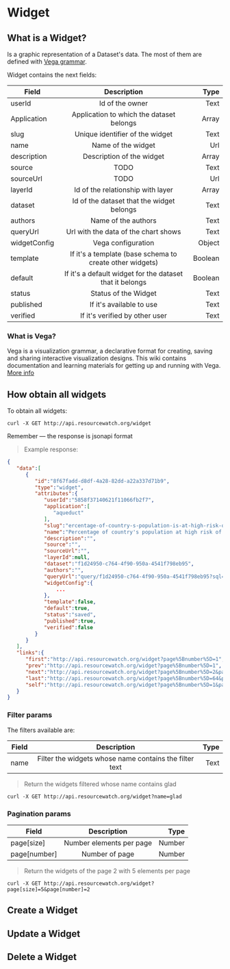 # Widget


## What is a Widget?
Is a graphic representation of a Dataset's data. The most of them are defined with [Vega grammar](#what-is-vega).

Widget contains the next fields:

| Field         | Description           | Type
| ------------- |:-------------:| -----:|
| userId        | Id of the owner                                           | Text
| Application   | Application to which the dataset belongs                  | Array
| slug          | Unique identifier of the widget                           | Text
| name          | Name of the widget                                        | Url
| description   | Description of the widget                                 | Array
| source        | TODO                                                      | Text
| sourceUrl     | TODO                                                      | Url
| layerId       | Id of the relationship with layer                         | Array
| dataset       | Id of the dataset that the widget belongs                 | Text
| authors       | Name of the authors                                       | Text
| queryUrl      | Url with the data of the chart shows                      | Text
| widgetConfig  | Vega configuration                                        | Object
| template      | If it's a template (base schema to create other widgets)  | Boolean
| default       | If it's a default widget for the dataset that it belongs  | Boolean
| status        | Status of the Widget                                      | Text
| published     | If it's available to use                                  | Text
| verified      | If it's verified by other user                            | Text



### What is Vega?

Vega is a visualization grammar, a declarative format for creating, saving and sharing interactive visualization designs. This wiki contains documentation and learning materials for getting up and running with Vega.
[More info](https://github.com/vega/vega/wiki)

## How obtain all widgets

To obtain all widgets:

```shell
curl -X GET http://api.resourcewatch.org/widget
```

<aside class="success">
Remember — the response is jsonapi format
</aside>

> Example response:

```json
{  
   "data":[  
      {  
         "id":"8f67fadd-d8df-4a28-82dd-a22a337d71b9",
         "type":"widget",
         "attributes":{  
            "userId":"5858f37140621f11066fb2f7",
            "application":[  
               "aqueduct"
            ],
            "slug":"ercentage-of-country-s-population-is-at-high-risk-of-hunger",
            "name":"Percentage of country's population at high risk of hunger.",
            "description":"",
            "source":"",
            "sourceUrl":"",
            "layerId":null,
            "dataset":"f1d24950-c764-4f90-950a-4541f798eb95",
            "authors":"",
            "queryUrl":"query/f1d24950-c764-4f90-950a-4541f798eb95?sql=select * from crops",
            "widgetConfig":{  
                ...
            },
            "template":false,
            "default":true,
            "status":"saved",
            "published":true,
            "verified":false
         }
      }
   ],
   "links":{  
      "first":"http://api.resourcewatch.org/widget?page%5Bnumber%5D=1",
      "prev":"http://api.resourcewatch.org/widget?page%5Bnumber%5D=1",
      "next":"http://api.resourcewatch.org/widget?page%5Bnumber%5D=2&page%5Bsize%5D=10",
      "last":"http://api.resourcewatch.org/widget?page%5Bnumber%5D=64&page%5Bsize%5D=10",
      "self":"http://api.resourcewatch.org/widget?page%5Bnumber%5D=1&page%5Bsize%5D=10"
   }
}
```

### Filter params

The filters available are:

| Field         | Description           | Type
| ------------- |:-------------:| -----:|
| name          | Filter the widgets whose name contains the filter text    | Text


> Return the widgets filtered whose name contains glad

```shell
curl -X GET http://api.resourcewatch.org/widget?name=glad
```

### Pagination params

| Field           | Description                | Type
| -------------   |:-------------:| -----:|
| page[size]      | Number elements per page   | Number
| page[number]    | Number of page             | Number

> Return the widgets of the page 2 with 5 elements per page

```shell
curl -X GET http://api.resourcewatch.org/widget?page[size]=5&page[number]=2
```


## Create a Widget



## Update a Widget



## Delete a Widget

